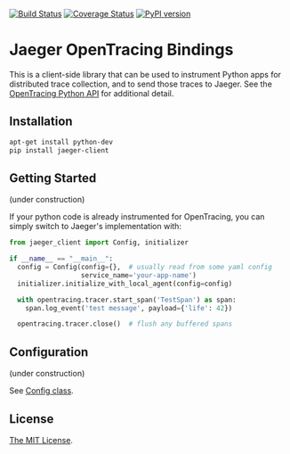 [![Build Status][ci-img]][ci] [![Coverage Status][cov-img]][cov] [![PyPI version][pypi-img]][pypi]

# Jaeger OpenTracing Bindings

This is a client-side library that can be used to instrument Python apps 
for distributed trace collection, and to send those traces to Jaeger.
See the [OpenTracing Python API](https://github.com/opentracing/opentracing-python)
for additional detail.

## Installation

```bash
apt-get install python-dev
pip install jaeger-client
```

## Getting Started

(under construction)

If your python code is already instrumented for OpenTracing,
you can simply switch to Jaeger's implementation with:

```python
from jaeger_client import Config, initializer

if __name__ == "__main__":
  config = Config(config={},  # usually read from some yaml config
                  service_name='your-app-name')
  initializer.initialize_with_local_agent(config=config)

  with opentracing.tracer.start_span('TestSpan') as span:
    span.log_event('test message', payload={'life': 42})

  opentracing.tracer.close()  # flush any buffered spans
```

## Configuration

(under construction)

See [Config class](jaeger_client/config.py).

## License

[The MIT License](LICENSE).

[ci-img]: https://travis-ci.org/uber/jaeger-client-python.svg?branch=master
[ci]: https://travis-ci.org/uber/jaeger-client-python
[cov-img]: https://coveralls.io/repos/uber/jaeger-client-python/badge.svg?branch=master
[cov]: https://coveralls.io/github/uber/jaeger-client-python?branch=master
[pypi-img]: https://badge.fury.io/py/jaeger-client.svg
[pypi]: https://badge.fury.io/py/jaeger-client
